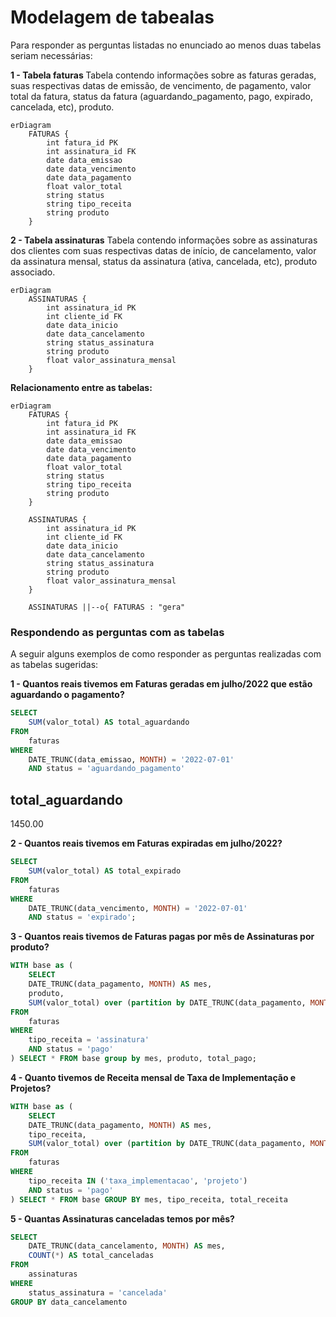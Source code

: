 
# Modelagem de tabealas

Para responder as perguntas listadas no enunciado ao menos duas tabelas seriam necessárias:

<b> 1 - Tabela faturas </b>
Tabela contendo informações sobre as faturas geradas, suas respectivas datas de emissão, de vencimento, de pagamento, valor total da fatura, status da fatura (aguardando_pagamento, pago, expirado, cancelada, etc), produto.


```mermaid
erDiagram
    FATURAS {
        int fatura_id PK
        int assinatura_id FK
        date data_emissao
        date data_vencimento
        date data_pagamento
        float valor_total
        string status
        string tipo_receita
        string produto
    }
```

<b>2 - Tabela assinaturas</b>
Tabela contendo informações sobre as assinaturas dos clientes com suas respectivas datas de início, de cancelamento, valor da assinatura mensal, status da assinatura (ativa, cancelada, etc), produto associado.

```mermaid
erDiagram
    ASSINATURAS {
        int assinatura_id PK
        int cliente_id FK
        date data_inicio
        date data_cancelamento
        string status_assinatura
        string produto
        float valor_assinatura_mensal
    }
```

<b>Relacionamento entre as tabelas:</b>

```mermaid
erDiagram
    FATURAS {
        int fatura_id PK
        int assinatura_id FK
        date data_emissao
        date data_vencimento
        date data_pagamento
        float valor_total
        string status
        string tipo_receita
        string produto
    }

    ASSINATURAS {
        int assinatura_id PK
        int cliente_id FK
        date data_inicio
        date data_cancelamento
        string status_assinatura
        string produto
        float valor_assinatura_mensal
    }

    ASSINATURAS ||--o{ FATURAS : "gera"
```

### Respondendo as perguntas com as tabelas

A seguir alguns exemplos de como responder as perguntas realizadas com as tabelas sugeridas:

<b> 1 - Quantos reais tivemos em Faturas geradas em julho/2022 que estão aguardando o pagamento?</b>

```sql
SELECT 
    SUM(valor_total) AS total_aguardando
FROM 
    faturas
WHERE 
    DATE_TRUNC(data_emissao, MONTH) = '2022-07-01'
    AND status = 'aguardando_pagamento'
```

total_aguardando
-----------------
1450.00


<b>2 - Quantos reais tivemos em Faturas expiradas em julho/2022?</b>

```sql
SELECT 
    SUM(valor_total) AS total_expirado
FROM 
    faturas
WHERE 
    DATE_TRUNC(data_vencimento, MONTH) = '2022-07-01'
    AND status = 'expirado';
```

<b> 3 - Quantos reais tivemos de Faturas pagas por mês de Assinaturas por produto?</b>

```sql
WITH base as (
    SELECT 
    DATE_TRUNC(data_pagamento, MONTH) AS mes,
    produto,
    SUM(valor_total) over (partition by DATE_TRUNC(data_pagamento, MONTH), produto) AS total_pago
FROM 
    faturas
WHERE 
    tipo_receita = 'assinatura'
    AND status = 'pago'
) SELECT * FROM base group by mes, produto, total_pago;
```

<b> 4 - Quanto tivemos de Receita mensal de Taxa de Implementação e Projetos?</b>

```sql
WITH base as (
    SELECT 
    DATE_TRUNC(data_pagamento, MONTH) AS mes,
    tipo_receita,
    SUM(valor_total) over (partition by DATE_TRUNC(data_pagamento, MONTH), tipo_receita) AS total_receita
FROM 
    faturas
WHERE 
    tipo_receita IN ('taxa_implementacao', 'projeto')
    AND status = 'pago'
) SELECT * FROM base GROUP BY mes, tipo_receita, total_receita
```

<b> 5 - Quantas Assinaturas canceladas temos por mês? </b>

```sql
SELECT 
    DATE_TRUNC(data_cancelamento, MONTH) AS mes,
    COUNT(*) AS total_canceladas
FROM 
    assinaturas
WHERE 
    status_assinatura = 'cancelada'
GROUP BY data_cancelamento

```